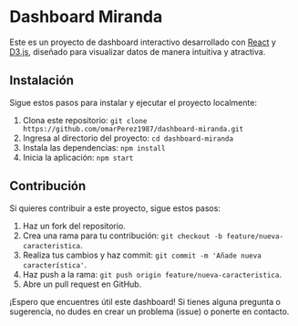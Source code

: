 # Dashboard Miranda

Este es un proyecto de dashboard interactivo desarrollado con [React](https://reactjs.org/) y [D3.js](https://d3js.org/), diseñado para visualizar datos de manera intuitiva y atractiva.


## Instalación

Sigue estos pasos para instalar y ejecutar el proyecto localmente:

1. Clona este repositorio: `git clone https://github.com/omarPerez1987/dashboard-miranda.git`
2. Ingresa al directorio del proyecto: `cd dashboard-miranda`
3. Instala las dependencias: `npm install`
4. Inicia la aplicación: `npm start`

## Contribución

Si quieres contribuir a este proyecto, sigue estos pasos:

1. Haz un fork del repositorio.
2. Crea una rama para tu contribución: `git checkout -b feature/nueva-caracteristica`.
3. Realiza tus cambios y haz commit: `git commit -m 'Añade nueva característica'`.
4. Haz push a la rama: `git push origin feature/nueva-caracteristica`.
5. Abre un pull request en GitHub.


¡Espero que encuentres útil este dashboard! Si tienes alguna pregunta o sugerencia, no dudes en crear un problema (issue) o ponerte en contacto.



